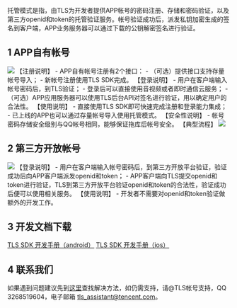 托管模式是指，由TLS为开发者提供APP帐号的密码注册、存储和密码验证，以及第三方openid和token的托管验证服务。帐号验证成功后，派发私钥加密生成的签名到客户端，APP业务服务器可以通过下载的公钥解密签名进行验证。
## 1 APP自有帐号

![](http://imgcache.tcecqpoc.fsphere.cn/image/mccdn.qcloud.com/static/img/87d168d10fc0d486d597d65f0ccffe0e/image.png)
【注册说明】
	- APP自有帐号注册有2个接口：
	- （可选）提供接口支持存量帐号导入；
	- 新帐号注册使用TLS SDK完成。
【登录说明】
	- 用户在客户端输入帐号密码后，到TLS验证；
	- 登录后可以直接使用音视频或者即时通信云服务；
	- （可选）APP应用服务器可以使用TLS后台API对签名进行验证，用以确定用户的合法性。
【使用说明】
	- 直接使用TLS SDK即可快速完成注册和登录能力集成；
	- 已上线的APP也可以通过存量帐号导入使用托管模式。
【安全性说明】
	- 帐号密码存储安全级别与QQ帐号相同，能够保证拖库后帐号安全。
【典型流程】
![](http://imgcache.tcecqpoc.fsphere.cn/image/mccdn.qcloud.com/static/img/ee63332d49e91cde6fd81d0bc3f4fdb9/image.png)

## 2 第三方开放帐号

![](http://imgcache.tcecqpoc.fsphere.cn/image/mccdn.qcloud.com/static/img/28e969049aec41f54e7db9500f8641a0/image.png)
【登录说明】
	- 用户在客户端输入帐号密码后，到第三方开放平台验证，验证成功后向APP客户端派发openid和token；
	- APP客户端向TLS提交openid和token进行验证，TLS到第三方开放平台验证openid和token的合法性，验证成功后便可以使用相关服务。
【使用说明】
	- 开发者不需要对openid和token验证做额外的开发工作。

## 3 开发文档下载

[TLS SDK 开发手册（android）](http://share.weiyun.com/5e7b32ad01db1ef57c6780c00335d4de)
[TLS SDK 开发手册（ios）](http://share.weiyun.com/5e7b32ad01db1ef57c6780c00335d4de)

## 4 联系我们

如果遇到问题建议先到[这里](http://bbs.qcloud.com/thread-8287-1-1.html)查找解决方法，如仍需支持，请@TLS帐号支持，QQ 3268519604，电子邮箱 tls_assistant@tencent.com。
